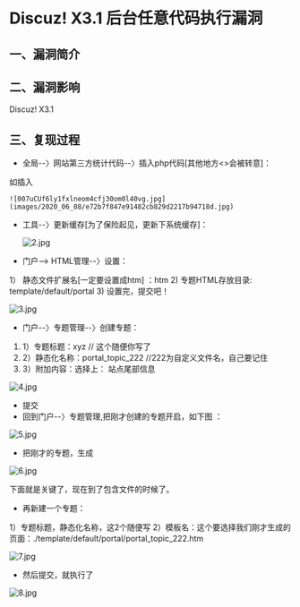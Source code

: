 # Discuz! X3.1 后台任意代码执行漏洞

## 一、漏洞简介

## 二、漏洞影响

Discuz! X3.1

## 三、复现过程

* 全局--〉网站第三方统计代码--〉插入php代码[其他地方<>会被转意]：

 如插入
    
    ![007uCUf6ly1fxlneom4cfj30om0l40vg.jpg](images/2020_06_08/e72b7f847e91482cb829d2217b94718d.jpg)

* 工具--〉更新缓存[为了保险起见，更新下系统缓存]：

    ![2.jpg](images/2020_06_08/accf53cbe9b64037ba9327f72054127d.jpg)

* 门户--> HTML管理--〉设置：

1） 静态文件扩展名[一定要设置成htm] ：htm
2) 专题HTML存放目录: template/default/portal
3) 设置完，提交吧！

![3.jpg](images/2020_06_08/20d119602c7541d5a98bc51486b36610.jpg)

* 门户--〉专题管理--〉创建专题：

1. 1）专题标题：xyz // 这个随便你写了
2. 2）静态化名称：portal_topic_222 //222为自定义文件名，自己要记住
3. 3）附加内容：选择上： 站点尾部信息

![4.jpg](images/2020_06_08/857b7ac614174b978c5dc239737c33b0.jpg)

* 提交
* 回到门户--〉专题管理,把刚才创建的专题开启，如下图 ：

![5.jpg](images/2020_06_08/e65dbaa5af4b4fd3b49b998f63c4c8ad.jpg)

* 把刚才的专题，生成

![6.jpg](images/2020_06_08/dcc0714eea0c4492bf3a904cea1e6d20.jpg)

下面就是关键了，现在到了包含文件的时候了。

* 再新建一个专题：

1）专题标题，静态化名称，这2个随便写
2）模板名：这个要选择我们刚才生成的页面：./template/default/portal/portal_topic_222.htm

![7.jpg](images/2020_06_08/4ce46cc9438c46ea97d05a89324feefb.jpg)

* 然后提交，就执行了

![8.jpg](images/2020_06_08/b095ec22d6e14ebab2717e680b563c36.jpg)

